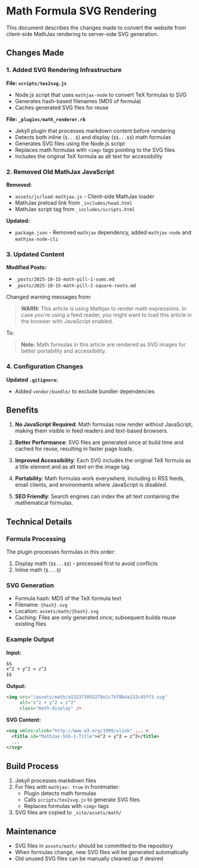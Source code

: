 # Math Formula SVG Rendering

This document describes the changes made to convert the website from client-side MathJax rendering to server-side SVG generation.

## Changes Made

### 1. Added SVG Rendering Infrastructure

**File: `scripts/tex2svg.js`**
- Node.js script that uses `mathjax-node` to convert TeX formulas to SVG
- Generates hash-based filenames (MD5 of formula)
- Caches generated SVG files for reuse

**File: `_plugins/math_renderer.rb`**
- Jekyll plugin that processes markdown content before rendering
- Detects both inline (`$...$`) and display (`$$...$$`) math formulas
- Generates SVG files using the Node.js script
- Replaces math formulas with `<img>` tags pointing to the SVG files
- Includes the original TeX formula as alt text for accessibility

### 2. Removed Old MathJax JavaScript

**Removed:**
- `assets/js/load-mathjax.js` - Client-side MathJax loader
- MathJax preload link from `_includes/head.html`
- MathJax script tag from `_includes/scripts.html`

**Updated:**
- `package.json` - Removed `mathjax` dependency, added `mathjax-node` and `mathjax-node-cli`

### 3. Updated Content

**Modified Posts:**
- `_posts/2025-10-15-math-pill-1-sums.md`
- `_posts/2025-10-15-math-pill-2-square-roots.md`

Changed warning messages from:
> **WARN:** This article is using Mathjax to render math expressions. In case you're using a feed reader, you might want to load this article in the browser with JavaScript enabled.

To:
> **Note:** Math formulas in this article are rendered as SVG images for better portability and accessibility.

### 4. Configuration Changes

**Updated `.gitignore`:**
- Added `vendor/bundle/` to exclude bundler dependencies

## Benefits

1. **No JavaScript Required**: Math formulas now render without JavaScript, making them visible in feed readers and text-based browsers.

2. **Better Performance**: SVG files are generated once at build time and cached for reuse, resulting in faster page loads.

3. **Improved Accessibility**: Each SVG includes the original TeX formula as a title element and as alt text on the image tag.

4. **Portability**: Math formulas work everywhere, including in RSS feeds, email clients, and environments where JavaScript is disabled.

5. **SEO Friendly**: Search engines can index the alt text containing the mathematical formulas.

## Technical Details

### Formula Processing

The plugin processes formulas in this order:
1. Display math (`$$...$$`) - processed first to avoid conflicts
2. Inline math (`$...$`)

### SVG Generation

- Formula hash: MD5 of the TeX formula text
- Filename: `{hash}.svg`
- Location: `assets/math/{hash}.svg`
- Caching: Files are only generated once; subsequent builds reuse existing files

### Example Output

**Input:**
```markdown
$$
x^2 + y^2 = z^2
$$
```

**Output:**
```html
<img src="/assets/math/a132375055278e1c7b78b4a132c45ff3.svg" 
     alt="x^2 + y^2 = z^2" 
     class="math-display" />
```

**SVG Content:**
```xml
<svg xmlns:xlink="http://www.w3.org/1999/xlink" ... >
  <title id="MathJax-SVG-1-Title">x^2 + y^2 = z^2</title>
  ...
</svg>
```

## Build Process

1. Jekyll processes markdown files
2. For files with `mathjax: true` in frontmatter:
   - Plugin detects math formulas
   - Calls `scripts/tex2svg.js` to generate SVG files
   - Replaces formulas with `<img>` tags
3. SVG files are copied to `_site/assets/math/`

## Maintenance

- SVG files in `assets/math/` should be committed to the repository
- When formulas change, new SVG files will be generated automatically
- Old unused SVG files can be manually cleaned up if desired

